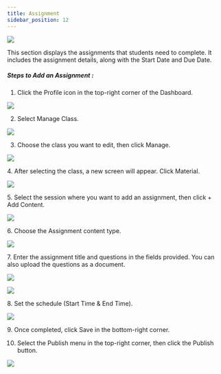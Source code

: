 ```yaml
---
title: Assignment
sidebar_position: 12
---
```

![](/img/assignment_.jpg)

This section displays the assignments that students need to complete. It includes the assignment details, along with the Start Date and Due Date.

##### **Steps to Add an Assignment :**

1. Click the Profile icon in the top-right corner of the Dashboard.

![](/img/assignment_1.jpg)

2. Select Manage Class.

![](/img/assignment_2.jpg)

3. Choose the class you want to edit, then click Manage.

![](/img/assignment_3.jpg)

4. After selecting the class, a new screen will appear. Click Material.

![](/img/assignment_4.jpg)

5. Select the session where you want to add an assignment, then click + Add Content.

![](/img/assignment_5.jpg)

6. Choose the Assignment content type.

![](/img/assignment_6.jpg)

7. Enter the assignment title and questions in the fields provided. You can also upload the questions as a document.

![](/img/assignment_7.jpg)

![](/img/assignment_8.jpg)

8. Set the schedule (Start Time & End Time).

![](/img/assignment_9.jpg)

9. Once completed, click Save in the bottom-right corner.

10. Select the Publish menu in the top-right corner, then click the Publish button.

![](/img/degree-lecture-publish.jpg)
